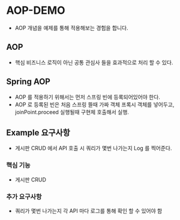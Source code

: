 # AOP-DEMO
- AOP 개념을 예제를 통해 적용해보는 경험을 합니다.

## AOP 
- 핵심 비즈니스 로직이 아닌 공통 관심사 들을 효과적으로 처리 할 수 있다.

## Spring AOP
- AOP 를 적용하기 위해서는 먼저 스프링 빈에 등록되어있어야 한다.
- AOP 로 등록된 빈은 처음 스프링 뜰때 가짜 객체 프록시 객체를 넣어두고, joinPoint.proceed 실행될때 구현체 호출해서 실행.

## Example 요구사항
- 게시판 CRUD 에서 API 호출 시 쿼리가 몇번 나가는지 Log 를 찍어준다.

### 핵심 기능
- 게시판 CRUD

### 추가 요구사항
- 쿼리가 몇번 나가는지 각 API 마다 로그를 통해 확인 할 수 있어야 함
